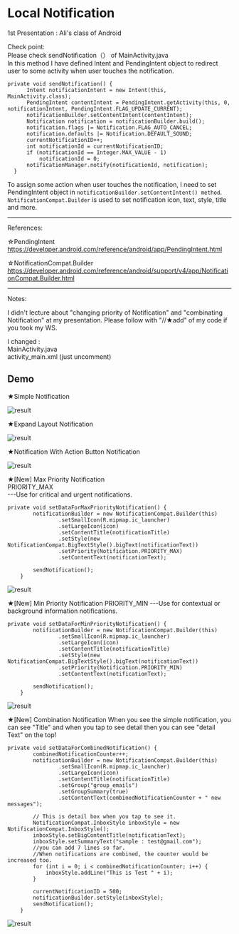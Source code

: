 # Local Notification
1st Presentation : Ali's class of Android

Check point:  
Please check sendNotification（） of MainActivity.java  
In this method I have defined Intent and PendingIntent object to redirect user to some activity when user touches the notification.

```
private void sendNotification() {
      Intent notificationIntent = new Intent(this, MainActivity.class);
      PendingIntent contentIntent = PendingIntent.getActivity(this, 0, notificationIntent, PendingIntent.FLAG_UPDATE_CURRENT);
      notificationBuilder.setContentIntent(contentIntent);
      Notification notification = notificationBuilder.build();
      notification.flags |= Notification.FLAG_AUTO_CANCEL;
      notification.defaults |= Notification.DEFAULT_SOUND;
      currentNotificationID++;
      int notificationId = currentNotificationID;
      if (notificationId == Integer.MAX_VALUE - 1)
          notificationId = 0;
      notificationManager.notify(notificationId, notification);
  }  
```
To assign some action when user touches the notification, I need to set PendingIntent object in `notificationBuilder.setContentIntent() method`.
`NotificationCompat.Builder` is used to set notification icon, text, style, title and more.

--------------------------------------------------------------------------------
References:  

☆PendingIntent  
https://developer.android.com/reference/android/app/PendingIntent.html

☆NotificationCompat.Builder   
https://developer.android.com/reference/android/support/v4/app/NotificationCompat.Builder.html

--------------------------------------------------------------------------------

Notes:  

I didn't lecture about "changing priority of Notification" and "combinating Notification" at my presentation. Please follow with "//★add" of my code if you took my WS.

I changed :  
MainActivity.java  
activity_main.xml (just uncomment)


## Demo

★Simple Notification

![result](https://github.com/MAIMAI728/Alipractice_LocalNotification/blob/master/images/simpleNotification.gif)


★Expand Layout Notification

![result](https://github.com/MAIMAI728/Alipractice_LocalNotification/blob/master/images/ExpandLayoutNotification.gif)


★Notification With Action Button Notification

![result](https://github.com/MAIMAI728/Alipractice_LocalNotification/blob/master/images/actionNotification.gif)


★[New] Max Priority Notification  
PRIORITY_MAX  
---Use for critical and urgent notifications.  

```
private void setDataForMaxPriorityNotification() {
        notificationBuilder = new NotificationCompat.Builder(this)
                .setSmallIcon(R.mipmap.ic_launcher)
                .setLargeIcon(icon)
                .setContentTitle(notificationTitle)
                .setStyle(new NotificationCompat.BigTextStyle().bigText(notificationText))
                .setPriority(Notification.PRIORITY_MAX)
                .setContentText(notificationText);

        sendNotification();
    }
```
![result](https://github.com/MAIMAI728/Alipractice_LocalNotification/blob/master/images/MaxPriority.gif)


★[New] Min Priority Notification
PRIORITY_MIN
---Use for contextual or background information notifications.

```
private void setDataForMinPriorityNotification() {
        notificationBuilder = new NotificationCompat.Builder(this)
                .setSmallIcon(R.mipmap.ic_launcher)
                .setLargeIcon(icon)
                .setContentTitle(notificationTitle)
                .setStyle(new NotificationCompat.BigTextStyle().bigText(notificationText))
                .setPriority(Notification.PRIORITY_MIN)
                .setContentText(notificationText);

        sendNotification();
    }
```
![result](https://github.com/MAIMAI728/Alipractice_LocalNotification/blob/master/images/MinPriority.gif)


★[New] Combination Notification
When you see the simple notification, you can see "Title" and when you tap to see detail then you can see "detail Text" on the top!

```
private void setDataForCombinedNotification() {
        combinedNotificationCounter++;
        notificationBuilder = new NotificationCompat.Builder(this)
                .setSmallIcon(R.mipmap.ic_launcher)
                .setLargeIcon(icon)
                .setContentTitle(notificationTitle)
                .setGroup("group_emails")
                .setGroupSummary(true)
                .setContentText(combinedNotificationCounter + " new messages");

        // This is detail box when you tap to see it.
        NotificationCompat.InboxStyle inboxStyle = new NotificationCompat.InboxStyle();
        inboxStyle.setBigContentTitle(notificationText);
        inboxStyle.setSummaryText("sample : test@gmail.com");
        //you can add 7 lines so far.
        //When notifications are combined, the counter would be increased too.
        for (int i = 0; i < combinedNotificationCounter; i++) {
            inboxStyle.addLine("This is Test " + i);
        }

        currentNotificationID = 500;
        notificationBuilder.setStyle(inboxStyle);
        sendNotification();
    }
```
![result](https://github.com/MAIMAI728/Alipractice_LocalNotification/blob/master/images/combinationNotification.gif)
